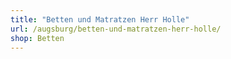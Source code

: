 ```yaml
---
title: "Betten und Matratzen Herr Holle"
url: /augsburg/betten-und-matratzen-herr-holle/
shop: Betten
---
```

